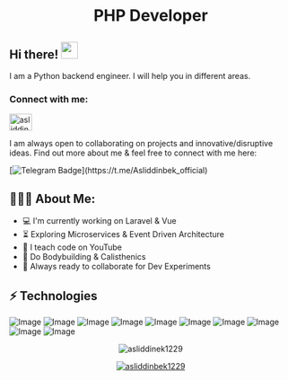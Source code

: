 <h1 align="center">PHP Developer</h1>

## Hi there! <img src="https://raw.githubusercontent.com/aemmadi/aemmadi/master/wave.gif" width="30px">

I am a Python backend engineer. I will help you in different areas. </br>

<h3 align="left">Connect with me:</h3>
<p align="left">
<a href="https://instagram.com/asliddinbek1229" target="blank"><img align="center" src="https://raw.githubusercontent.com/rahuldkjain/github-profile-readme-generator/master/src/images/icons/Social/instagram.svg" alt="asliddinbek1229" height="30" width="40" /></a>
</p>

I am always open to collaborating on projects and innovative/disruptive ideas. Find out more about me & feel free to connect with me here:
 
[![Telegram Badge](https://static.vecteezy.com/system/resources/previews/017/221/839/original/telegram-logo-transparent-free-png.png(width="100px"))](https://t.me/Asliddinbek_official)


  
<h2 align="left">👨🏻‍💻 About Me:</h2>

- :computer: I'm currently working on Laravel & Vue
- :hourglass_flowing_sand:  Exploring Microservices & Event Driven Architecture
- :triangular_flag_on_post: I teach code on YouTube
- :muscle: Do Bodybuilding & Calisthenics
- :rocket: Always ready to collaborate for Dev Experiments

## ⚡ Technologies

![Image](https://img.shields.io/badge/Python-FFD43B?style=for-the-badge&logo=python&logoColor=blue)
![Image](https://img.shields.io/badge/Telegram-2CA5E0?style=for-the-badge&logo=telegram&logoColor=white)
![Image](https://img.shields.io/badge/Adobe%20Photoshop-31A8FF?style=for-the-badge&logo=Adobe%20Photoshop&logoColor=black)
![Image](https://img.shields.io/badge/PyCharm-000000.svg?&style=for-the-badge&logo=PyCharm&logoColor=white)
![Image](https://img.shields.io/badge/RStudio-75AADB?style=for-the-badge&logo=RStudio&logoColor=white)
![Image](https://img.shields.io/badge/VSCode-0078D4?style=for-the-badge&logo=visual%20studio%20code&logoColor=white)
![Image](https://img.shields.io/badge/Microsoft_Office-D83B01?style=for-the-badge&logo=microsoft-office&logoColor=white)
![Image](https://img.shields.io/badge/Microsoft_PowerPoint-B7472A?style=for-the-badge&logo=microsoft-powerpoint&logoColor=white)
![Image](https://img.shields.io/badge/GitHub-100000?style=for-the-badge&logo=github&logoColor=white)
![Image](https://img.shields.io/badge/UpWork-6FDA44?style=for-the-badge&logo=Upwork&logoColor=white)


<p align="center"> <img src="https://github-readme-stats.vercel.app/api?username=asliddinbek1229&show_icons=true&theme=gotham" alt="asliddinek1229" />

<p align="center"> <a href="https://github.com/ryo-ma/github-profile-trophy"><img src="https://github-profile-trophy.vercel.app/?username=asliddinbek1229&theme=onestar&row=1&margin-w=15&margin-h=15&no-bg=true" alt="asliddinbek1229" /></a> </p>
